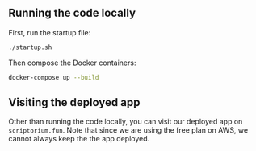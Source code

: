 ## Running the code locally

First, run the startup file:

```bash
./startup.sh
```

Then compose the Docker containers:

```bash
docker-compose up --build
```

## Visiting the deployed app

Other than running the code locally, you can visit our deployed app on `scriptorium.fun`. Note that since we are using the free plan on AWS, we cannot always keep the the app deployed.
